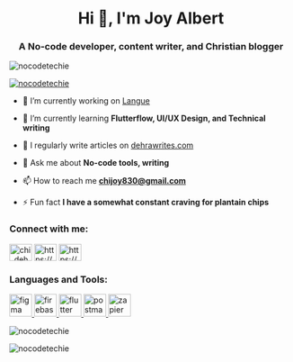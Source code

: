 <h1 align="center">Hi 👋, I'm Joy Albert</h1>
<h3 align="center">A No-code developer, content writer, and Christian blogger</h3>

<p align="left"> <img src="https://komarev.com/ghpvc/?username=nocodetechie&label=Profile%20views&color=0e75b6&style=flat" alt="nocodetechie" /> </p>

<p align="left"> <a href="https://github.com/ryo-ma/github-profile-trophy"><img src="https://github-profile-trophy.vercel.app/?username=nocodetechie" alt="nocodetechie" /></a> </p>

- 🔭 I’m currently working on [Langue](https://language-app-4hymmw.flutterflow.app)

- 🌱 I’m currently learning **Flutterflow, UI/UX Design, and Technical writing**

- 📝 I regularly write articles on [dehrawrites.com](dehrawrites.com)

- 💬 Ask me about **No-code tools, writing**

- 📫 How to reach me **chijoy830@gmail.com**

- ⚡ Fun fact **I have a somewhat constant craving for plantain chips**

<h3 align="left">Connect with me:</h3>
<p align="left">
<a href="https://twitter.com/chi_dehra" target="blank"><img align="center" src="https://raw.githubusercontent.com/rahuldkjain/github-profile-readme-generator/master/src/images/icons/Social/twitter.svg" alt="chi_dehra" height="30" width="40" /></a>
<a href="https://linkedin.com/in/https://www.linkedin.com/in/joy-albert/" target="blank"><img align="center" src="https://raw.githubusercontent.com/rahuldkjain/github-profile-readme-generator/master/src/images/icons/Social/linked-in-alt.svg" alt="https://www.linkedin.com/in/joy-albert/" height="30" width="40" /></a>
<a href="https://hashnode.com/https://hashnode.com/@dehra" target="blank"><img align="center" src="https://raw.githubusercontent.com/rahuldkjain/github-profile-readme-generator/master/src/images/icons/Social/hashnode.svg" alt="https://hashnode.com/@dehra" height="30" width="40" /></a>
</p>

<h3 align="left">Languages and Tools:</h3>
<p align="left"> <a href="https://www.figma.com/" target="_blank" rel="noreferrer"> <img src="https://www.vectorlogo.zone/logos/figma/figma-icon.svg" alt="figma" width="40" height="40"/> </a> <a href="https://firebase.google.com/" target="_blank" rel="noreferrer"> <img src="https://www.vectorlogo.zone/logos/firebase/firebase-icon.svg" alt="firebase" width="40" height="40"/> </a> <a href="https://flutter.dev" target="_blank" rel="noreferrer"> <img src="https://www.vectorlogo.zone/logos/flutterio/flutterio-icon.svg" alt="flutter" width="40" height="40"/> </a> <a href="https://postman.com" target="_blank" rel="noreferrer"> <img src="https://www.vectorlogo.zone/logos/getpostman/getpostman-icon.svg" alt="postman" width="40" height="40"/> </a> <a href="https://zapier.com" target="_blank" rel="noreferrer"> <img src="https://www.vectorlogo.zone/logos/zapier/zapier-icon.svg" alt="zapier" width="40" height="40"/> </a> </p>

<p><img align="center" src="https://github-readme-stats.vercel.app/api/top-langs?username=nocodetechie&show_icons=true&locale=en&layout=compact" alt="nocodetechie" /></p>

<p><img align="center" src="https://github-readme-streak-stats.herokuapp.com/?user=nocodetechie&" alt="nocodetechie" /></p>
